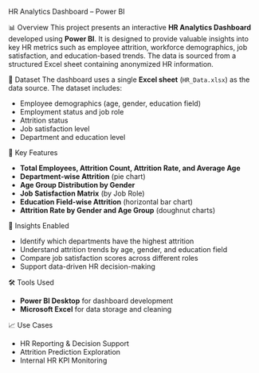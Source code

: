 HR Analytics Dashboard – Power BI

📊 Overview
This project presents an interactive **HR Analytics Dashboard** developed using **Power BI**. It is designed to provide valuable insights into key HR metrics such as employee attrition, workforce demographics, job satisfaction, and education-based trends. The data is sourced from a structured Excel sheet containing anonymized HR information.

📁 Dataset
The dashboard uses a single **Excel sheet** (`HR_Data.xlsx`) as the data source. The dataset includes:
- Employee demographics (age, gender, education field)
- Employment status and job role
- Attrition status
- Job satisfaction level
- Department and education level

🧩 Key Features
- **Total Employees, Attrition Count, Attrition Rate, and Average Age**
- **Department-wise Attrition** (pie chart)
- **Age Group Distribution by Gender**
- **Job Satisfaction Matrix** (by Job Role)
- **Education Field-wise Attrition** (horizontal bar chart)
- **Attrition Rate by Gender and Age Group** (doughnut charts)

📌 Insights Enabled
- Identify which departments have the highest attrition
- Understand attrition trends by age, gender, and education field
- Compare job satisfaction scores across different roles
- Support data-driven HR decision-making

🛠 Tools Used
- **Power BI Desktop** for dashboard development
- **Microsoft Excel** for data storage and cleaning

📈 Use Cases
- HR Reporting & Decision Support
- Attrition Prediction Exploration
- Internal HR KPI Monitoring
